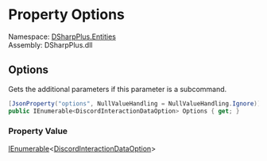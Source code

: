 # Property Options

Namespace: [DSharpPlus.Entities](DSharpPlus.Entities.md)  
Assembly: DSharpPlus.dll

## <a id="DSharpPlus_Entities_DiscordInteractionDataOption_Options"></a>Options

Gets the additional parameters if this parameter is a subcommand.

```csharp
[JsonProperty("options", NullValueHandling = NullValueHandling.Ignore)]
public IEnumerable<DiscordInteractionDataOption> Options { get; }
```

### Property Value

[IEnumerable](https://learn.microsoft.com/dotnet/api/system.collections.generic.ienumerable\-1)<[DiscordInteractionDataOption](DSharpPlus.Entities.DiscordInteractionDataOption.md)\>

